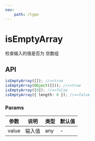 ```yaml
---
nav:
    path: /type
---
```


# isEmptyArray

检查输入的值是否为 空数组

## API

```ts
isEmptyArray([]); //=>true
isEmptyArray(Object([])); //=>true
isEmptyArray([0]); //=>false
isEmptyArray({ length: 0 }); //=>false
```

### Params

| 参数  | 说明   | 类型 | 默认值 |
| ----- | ------ | ---- | ------ |
| value | 输入值 | any  | -      |
